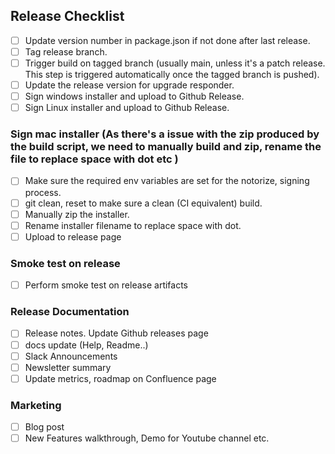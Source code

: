 ## Release Checklist

- [ ] Update version number in package.json if not done after last release.
- [ ] Tag release branch.
- [ ] Trigger build on tagged branch (usually main, unless it's a patch release. This step is triggered automatically once the tagged branch is pushed).
- [ ] Update the release version for upgrade responder.
- [ ] Sign windows installer and upload to Github Release.
- [ ] Sign Linux installer and upload to Github Release.
### Sign mac installer (As there's a issue with the zip produced by the build script, we need to manually build and zip, rename the file to replace space with dot etc )
- [ ] Make sure the required env variables are set for the notorize, signing process.
- [ ] git clean, reset to make sure a clean (CI equivalent) build.
- [ ] Manually zip the installer.
- [ ] Rename installer filename to replace space with dot.
- [ ] Upload to release page

### Smoke test on release 
- [ ] Perform smoke test on release artifacts

### Release Documentation
- [ ] Release notes. Update Github releases page
- [ ] docs update (Help, Readme..)
- [ ] Slack Announcements
- [ ] Newsletter summary
- [ ] Update metrics, roadmap on Confluence page

### Marketing
- [ ] Blog post
- [ ] New Features walkthrough, Demo for Youtube channel etc.
